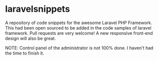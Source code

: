 laravelsnippets
===============

A repository of code snippets for the awesome Laravel PHP Framework. This had been open sourced to be added in the code samples of laravel framework. Pull requests are very welcome! A new responsive front-end design will also be great.

NOTE:
Control panel of the administrator is not 100% done. I haven't had the time to finish it.